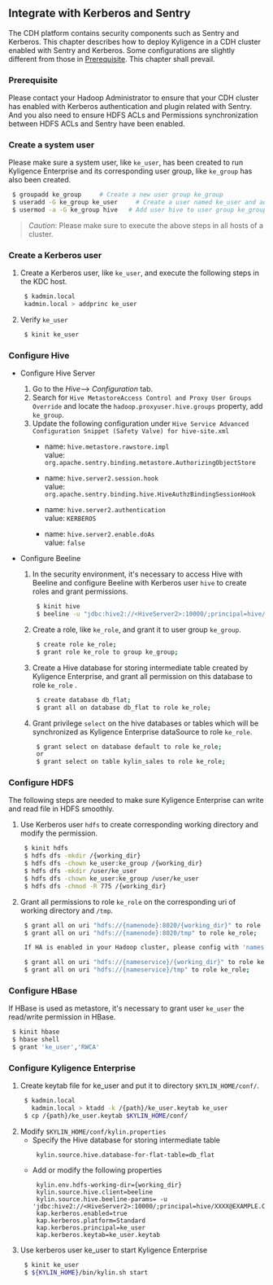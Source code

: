## Integrate with Kerberos and Sentry

The CDH platform contains security components such as Sentry and Kerberos. This chapter describes how to deploy Kyligence in a CDH cluster enabled with Sentry and Kerberos.
Some configurations are slightly different from those in [Prerequisite](../installation/prerequisite.en.md). This chapter shall prevail.

### Prerequisite

Please contact your Hadoop Administrator to ensure that your CDH cluster has enabled with Kerberos authentication and plugin related with Sentry. And you also need to ensure HDFS ACLs and Permissions synchronization between HDFS ACLs and Sentry have been enabled.

### Create a system user

Please make sure a system user, like `ke_user`, has been created to run Kyligence Enterprise and its corresponding user group, like `ke_group` has also been created.
```sh
 $ groupadd ke_group     # Create a new user group ke_group
 $ useradd -G ke_group ke_user     # Create a user named ke_user and add it to a user group named ke_group
 $ usermod -a -G ke_group hive   # Add user hive to user group ke_group 
```
> *Caution*: Please make sure to execute the above steps in all hosts of a cluster.

### Create a Kerberos user

1. Create a Kerberos user, like `ke_user`, and execute the following steps in the KDC host.
   ```sh
    $ kadmin.local
    kadmin.local > addprinc ke_user
   ```
2. Verify `ke_user`
   ```sh
    $ kinit ke_user
   ```

### Configure Hive

- Configure Hive Server
  1. Go to the *Hive*--> *Configuration* tab.
  2. Search for `Hive MetastoreAccess Control and Proxy User Groups Override` and locate the `hadoop.proxyuser.hive.groups` property, add `ke_group`.
  3. Update the following configuration under `Hive Service Advanced Configuration Snippet (Safety Valve) for hive-site.xml`
     - name: `hive.metastore.rawstore.impl`     
       value: `org.apache.sentry.binding.metastore.AuthorizingObjectStore`

     - name: `hive.server2.session.hook`    
       value: `org.apache.sentry.binding.hive.HiveAuthzBindingSessionHook`

     - name: `hive.server2.authentication`  
       value: `KERBEROS`

     - name: `hive.server2.enable.doAs`     
       value: `false`

- Configure Beeline

  1. In the security environment, it's necessary to access Hive with Beeline and configure Beeline with Kerberos user `hive` to create roles and grant permissions.
     ```sh
      $ kinit hive
      $ beeline -u "jdbc:hive2://<HiveServer2>:10000/;principal=hive/{HOST_NAME}@EXAMPLE.COM"
     ```

  2. Create a role, like `ke_role`, and grant it to user group `ke_group`.
     ```sh
      $ create role ke_role;
      $ grant role ke_role to group ke_group;
     ```
     
  3. Create a Hive database for storing intermediate table created by Kyligence Enterprise, and grant all permission on this database to role `ke_role` .
     ```sh
      $ create database db_flat;
      $ grant all on database db_flat to role ke_role; 
     ```
     
  4. Grant privilege `select` on the hive databases or tables which will be synchronized as Kyligence Enterprise dataSource to role `ke_role`.
     ```sh
      $ grant select on database default to role ke_role;  
      or
      $ grant select on table kylin_sales to role ke_role; 
     ```


### Configure HDFS

The following steps are needed to make sure Kyligence Enterprise can write and read file in HDFS smoothly.
1. Use Kerberos user `hdfs` to create corresponding working directory and modify the permission.
   ```sh
    $ kinit hdfs
    $ hdfs dfs -mkdir /{working_dir}
    $ hdfs dfs -chown ke_user:ke_group /{working_dir}
    $ hdfs dfs -mkdir /user/ke_user
    $ hdfs dfs -chown ke_user:ke_group /user/ke_user
    $ hdfs dfs -chmod -R 775 /{working_dir}
   ```
  
2. Grant all permissions to role `ke_role` on the corresponding uri of working directory and `/tmp`.
   ```sh
    $ grant all on uri "hdfs://{namenode}:8020/{working_dir}" to role ke_role;
    $ grant all on uri "hdfs://{namenode}:8020/tmp" to role ke_role;
   
    If HA is enabled in your Hadoop cluster, please config with 'nameservice'
   
    $ grant all on uri "hdfs://{nameservice}/{working_dir}" to role ke_role;
    $ grant all on uri "hdfs://{nameservice}/tmp" to role ke_role;
   ```

### Configure HBase

If HBase is used as metastore, it's necessary to grant user `ke_user` the read/write permission in HBase.
```sh
 $ kinit hbase
 $ hbase shell
 $ grant 'ke_user','RWCA'
```

### Configure Kyligence Enterprise

1. Create keytab file for ke_user and put it to directory `$KYLIN_HOME/conf/`.
   ```sh
    $ kadmin.local 
      kadmin.local > ktadd -k /{path}/ke_user.keytab ke_user
    $ cp /{path}/ke_user.keytab $KYLIN_HOME/conf/
   ```
2. Modify `$KYLIN_HOME/conf/kylin.properties`
   - Specify the Hive database for storing intermediate table
     ```properties
      kylin.source.hive.database-for-flat-table=db_flat
     ```
   - Add or modify the following properties
     ```properties
      kylin.env.hdfs-working-dir={working_dir}
      kylin.source.hive.client=beeline
      kylin.source.hive.beeline-params= -u 'jdbc:hive2://<HiveServer2>:10000/;principal=hive/XXXX@EXAMPLE.COM'
      kap.kerberos.enabled=true
      kap.kerberos.platform=Standard
      kap.kerberos.principal=ke_user
      kap.kerberos.keytab=ke_user.keytab
     ```
 3. Use kerberos user ke_user to start Kyligence Enterprise
    ```sh
     $ kinit ke_user
     $ ${KYLIN_HOME}/bin/kylin.sh start
    ```
